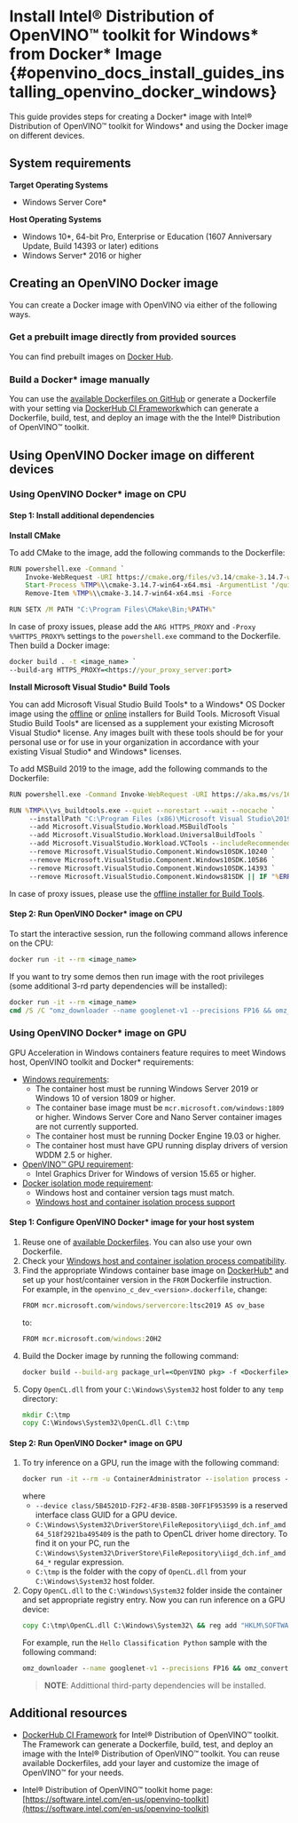 # Install Intel® Distribution of OpenVINO™ toolkit for Windows* from Docker* Image {#openvino_docs_install_guides_installing_openvino_docker_windows}

This guide provides steps for creating a Docker* image with Intel® Distribution of OpenVINO™ toolkit for Windows* and using the Docker image on different devices.

## System requirements

**Target Operating Systems**

- Windows Server Core*

**Host Operating Systems**

- Windows 10*, 64-bit Pro, Enterprise or Education (1607 Anniversary Update, Build 14393 or later) editions
- Windows Server* 2016 or higher

## Creating an OpenVINO Docker image

You can create a Docker image with OpenVINO via either of the following ways. 

### Get a prebuilt image directly from provided sources

You can find prebuilt images on [Docker Hub](https://hub.docker.com/u/openvino).

### Build a Docker* image manually

You can use the [available Dockerfiles on GitHub](https://github.com/openvinotoolkit/docker_ci/tree/master/dockerfiles) or generate a Dockerfile with your setting via [DockerHub CI Framework](https://github.com/openvinotoolkit/docker_ci)which can generate a Dockerfile, build, test, and deploy an image with the the Intel® Distribution of OpenVINO™ toolkit.


## Using OpenVINO Docker image on different devices

### Using OpenVINO Docker* image on CPU

#### Step 1: Install additional dependencies

**Install CMake**

To add CMake to the image, add the following commands to the Dockerfile:

```bat
RUN powershell.exe -Command `
    Invoke-WebRequest -URI https://cmake.org/files/v3.14/cmake-3.14.7-win64-x64.msi -OutFile %TMP%\\cmake-3.14.7-win64-x64.msi ; `
    Start-Process %TMP%\\cmake-3.14.7-win64-x64.msi -ArgumentList '/quiet /norestart' -Wait ; `
    Remove-Item %TMP%\\cmake-3.14.7-win64-x64.msi -Force

RUN SETX /M PATH "C:\Program Files\CMake\Bin;%PATH%"
```

In case of proxy issues, please add the `ARG HTTPS_PROXY` and `-Proxy %%HTTPS_PROXY%` settings to the `powershell.exe` command to the Dockerfile. Then build a Docker image:

```bat
docker build . -t <image_name> `
--build-arg HTTPS_PROXY=<https://your_proxy_server:port>
```

**Install Microsoft Visual Studio\* Build Tools**

You can add Microsoft Visual Studio Build Tools* to a Windows* OS Docker image using the [offline](https://docs.microsoft.com/en-us/visualstudio/install/create-an-offline-installation-of-visual-studio?view=vs-2019) or [online](https://docs.microsoft.com/en-us/visualstudio/install/build-tools-container?view=vs-2019) installers for Build Tools.
Microsoft Visual Studio Build Tools* are licensed as a supplement your existing Microsoft Visual Studio* license.
Any images built with these tools should be for your personal use or for use in your organization in accordance with your existing Visual Studio* and Windows* licenses.

To add MSBuild 2019 to the image, add the following commands to the Dockerfile:

```bat
RUN powershell.exe -Command Invoke-WebRequest -URI https://aka.ms/vs/16/release/vs_buildtools.exe -OutFile %TMP%\\vs_buildtools.exe

RUN %TMP%\\vs_buildtools.exe --quiet --norestart --wait --nocache `
     --installPath "C:\Program Files (x86)\Microsoft Visual Studio\2019\BuildTools" `
     --add Microsoft.VisualStudio.Workload.MSBuildTools `
     --add Microsoft.VisualStudio.Workload.UniversalBuildTools `
     --add Microsoft.VisualStudio.Workload.VCTools --includeRecommended `
     --remove Microsoft.VisualStudio.Component.Windows10SDK.10240 `
     --remove Microsoft.VisualStudio.Component.Windows10SDK.10586 `
     --remove Microsoft.VisualStudio.Component.Windows10SDK.14393 `
     --remove Microsoft.VisualStudio.Component.Windows81SDK || IF "%ERRORLEVEL%"=="3010" EXIT 0 && powershell set-executionpolicy remotesigned
```

In case of proxy issues, please use the [offline installer for Build Tools](https://docs.microsoft.com/en-us/visualstudio/install/create-an-offline-installation-of-visual-studio?view=vs-2019).

#### Step 2: Run OpenVINO Docker* image on CPU

To start the interactive session, run the following command allows inference on the CPU:

```bat
docker run -it --rm <image_name>
```

If you want to try some demos then run image with the root privileges (some additional 3-rd party dependencies will be installed):

```bat
docker run -it --rm <image_name> 
cmd /S /C "omz_downloader --name googlenet-v1 --precisions FP16 && omz_converter --name googlenet-v1 --precision FP16 && curl -kO https://storage.openvinotoolkit.org/data/test_data/images/car_1.bmp && python samples\python\hello_classification\hello_classification.py public\googlenet-v1\FP16\googlenet-v1.xml car_1.bmp CPU"
```

### Using OpenVINO Docker* image on GPU

GPU Acceleration in Windows containers feature requires to meet Windows host, OpenVINO toolkit and Docker* requirements:

- [Windows requirements](https://docs.microsoft.com/en-us/virtualization/windowscontainers/deploy-containers/gpu-acceleration):
  - The container host must be running Windows Server 2019 or Windows 10 of version 1809 or higher.
  - The container base image must be `mcr.microsoft.com/windows:1809` or higher. Windows Server Core and Nano Server container images are not currently supported.
  - The container host must be running Docker Engine 19.03 or higher.
  - The container host must have GPU running display drivers of version WDDM 2.5 or higher.
- [OpenVINO™ GPU requirement](https://docs.openvinotoolkit.org/latest/openvino_docs_install_guides_installing_openvino_windows.html#Install-GPU):
  - Intel Graphics Driver for Windows of version 15.65 or higher.
- [Docker isolation mode requirement](https://docs.microsoft.com/en-us/virtualization/windowscontainers/manage-containers/hyperv-container):
  - Windows host and container version tags must match.
  - [Windows host and container isolation process support](https://docs.microsoft.com/en-us/virtualization/windowscontainers/deploy-containers/version-compatibility)

#### Step 1: Configure OpenVINO Docker* image for your host system

1. Reuse one of [available Dockerfiles](https://github.com/openvinotoolkit/docker_ci/tree/master/dockerfiles). You can also use your own Dockerfile. 
2. Check your [Windows host and container isolation process compatibility](https://docs.microsoft.com/en-us/virtualization/windowscontainers/deploy-containers/version-compatibility).
3. Find the appropriate Windows container base image on [DockerHub*](https://hub.docker.com/_/microsoft-windows) and set up your host/container version in the `FROM` Dockerfile instruction.  
   For example, in the `openvino_c_dev_<version>.dockerfile`, change:  
   ```bat
   FROM mcr.microsoft.com/windows/servercore:ltsc2019 AS ov_base
   ```
   to:
   ```bat
   FROM mcr.microsoft.com/windows:20H2
   ```
4. Build the Docker image by running the following command:
   ```bat
   docker build --build-arg package_url=<OpenVINO pkg> -f <Dockerfile> -t <image_name> .
   ```
5. Copy `OpenCL.dll` from your `C:\Windows\System32` host folder to any `temp` directory:
   ```bat
   mkdir C:\tmp
   copy C:\Windows\System32\OpenCL.dll C:\tmp
   ```

#### Step 2: Run OpenVINO Docker* image on GPU

1. To try inference on a GPU, run the image with the following command:
   ```bat
   docker run -it --rm -u ContainerAdministrator --isolation process --device class/5B45201D-F2F2-4F3B-85BB-30FF1F953599 -v C:\Windows\System32\DriverStore\FileRepository\iigd_dch.inf_amd64_518f2921ba495409:C:\Windows\System32\DriverStore\FileRepository\iigd_dch.inf_amd64_518f2921ba495409 -v C:\tmp:C:\tmp <image_name>
   ```
   where
   - `--device class/5B45201D-F2F2-4F3B-85BB-30FF1F953599` is a reserved interface class GUID for a GPU device.
   - `C:\Windows\System32\DriverStore\FileRepository\iigd_dch.inf_amd64_518f2921ba495409` is the path to OpenCL driver home directory. To find it on your PC, run the `C:\Windows\System32\DriverStore\FileRepository\iigd_dch.inf_amd64_*` regular expression.
   - `C:\tmp` is the folder with the copy of `OpenCL.dll` from your `C:\Windows\System32` host folder.
2. Copy `OpenCL.dll` to the `C:\Windows\System32` folder inside the container and set appropriate registry entry. Now you can run inference on a GPU device:
   ```bat
   copy C:\tmp\OpenCL.dll C:\Windows\System32\ && reg add "HKLM\SOFTWARE\Khronos\OpenCL\Vendors" /v "C:\Windows\System32\DriverStore\FileRepository\iigd_dch.inf_amd64_518f2921ba495409\ocl\bin\x64\intelocl64.dll" /t REG_DWORD /d 0
   ```
   For example, run the `Hello Classification Python` sample with the following command:
   ```bat
   omz_downloader --name googlenet-v1 --precisions FP16 && omz_converter --name googlenet-v1 --precision FP16 && curl -kO https://storage.openvinotoolkit.org/data/test_data/images/car_1.bmp && python samples\python\hello_classification\hello_classification.py public\googlenet-v1\FP16\googlenet-v1.xml car_1.bmp GPU
   ```
   > **NOTE**: Addittional third-party dependencies will be installed.

## Additional resources

- [DockerHub CI Framework](https://github.com/openvinotoolkit/docker_ci) for Intel® Distribution of OpenVINO™ toolkit. The Framework can generate a Dockerfile, build, test, and deploy an image with the Intel® Distribution of OpenVINO™ toolkit. You can reuse available Dockerfiles, add your layer and customize the image of OpenVINO™ for your needs.

- Intel® Distribution of OpenVINO™ toolkit home page: [https://software.intel.com/en-us/openvino-toolkit](https://software.intel.com/en-us/openvino-toolkit)
